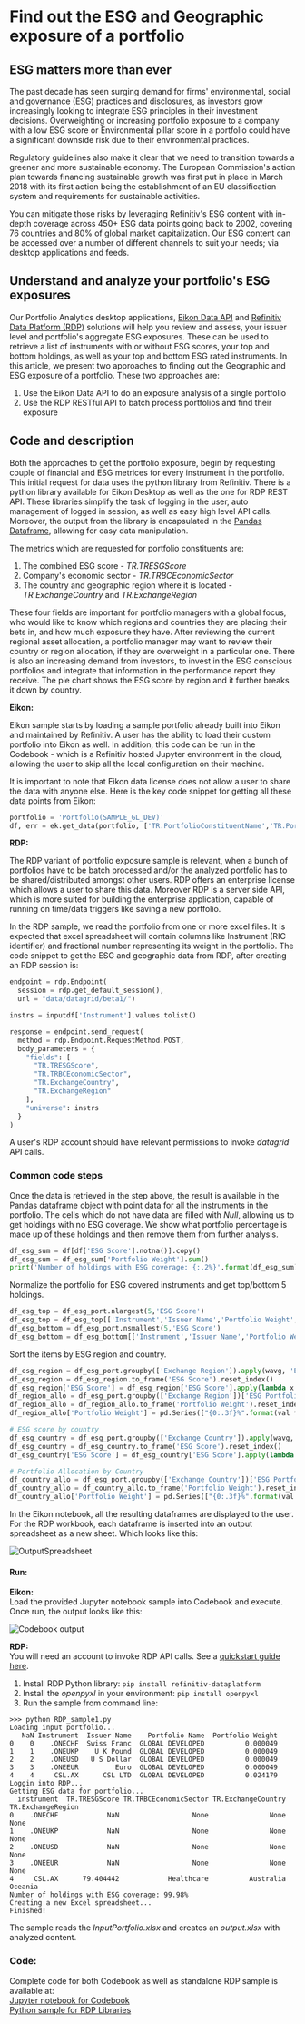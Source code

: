 # Find out the ESG and Geographic exposure of a portfolio

## ESG matters more than ever
The past decade has seen surging demand for firms' environmental, social and governance (ESG) practices and disclosures, as investors grow increasingly looking to integrate ESG principles in their investment decisions. Overweighting or increasing portfolio exposure to a company with a low ESG score or Environmental pillar score in a portfolio could have a significant downside risk due to their environmental practices.

Regulatory guidelines also make it clear that we need to transition towards a greener and more sustainable economy. The European Commission's action plan towards financing sustainable growth was first put in place in March 2018 with its first action being the establishment of an EU classification system and requirements for sustainable activities.

You can mitigate those risks by leveraging Refinitiv's ESG content with in-depth coverage across 450+ ESG data points going back to 2002, covering 76 countries and 80% of global market capitalization. Our ESG content can be accessed over a number of different channels to suit your needs; via desktop applications and feeds.
 
## Understand and analyze your portfolio's ESG exposures
Our Portfolio Analytics desktop applications, [Eikon Data API](https://developers.refinitiv.com/en/api-catalog/eikon/eikon-data-api) and [Refinitiv Data Platform (RDP)](https://developers.refinitiv.com/en/api-catalog/refinitiv-data-platform/refinitiv-data-platform-apis) solutions will help you review and assess, your issuer level and portfolio's aggregate ESG exposures. These can be used to retrieve a list of instruments with or without ESG scores, your top and bottom holdings, as well as your top and bottom ESG rated instruments. In this article, we present two approaches to finding out the Geographic and ESG exposure of a portfolio. These two approaches are:

1. Use the Eikon Data API to do an exposure analysis of a single portfolio
2. Use the RDP RESTful API to batch process portfolios and find their exposure

## Code and description
Both the approaches to get the portfolio exposure, begin by requesting couple of financial and ESG metrices for every instrument in the portfolio. This initial request for data uses the python library from Refinitiv. There is a python library available for Eikon Desktop as well as the one for RDP REST API. These libraries simplify the task of logging in the user, auto management of logged in session, as well as easy high level API calls. Moreover, the output from the library is encapsulated in the [Pandas Dataframe](https://pandas.pydata.org/pandas-docs/stable/index.html), allowing for easy data manipulation.  

The metrics which are requested for portfolio constituents are:
1. The combined ESG score - *TR.TRESGScore*
2. Company's economic sector - *TR.TRBCEconomicSector*
3. The country and geographic region where it is located - *TR.ExchangeCountry* and *TR.ExchangeRegion*

These four fields are important for portfolio managers with a global focus, who would like to know which regions and countries they are placing their bets in, and how much exposure they have. After reviewing the current regional asset allocation, a portfolio manager may want to review their country or region allocation, if they are overweight in a particular one. There is also an increasing demand from investors, to invest in the ESG conscious portfolios and integrate that information in the performance report they receive. The pie chart shows the ESG score by region and it further breaks it down by country.


**Eikon:**

Eikon sample starts by loading a sample portfolio already built into Eikon and maintained by Refinitiv. A user has the ability to load their custom portfolio into Eikon as well. In addition, this code can be run in the Codebook - which is a Refinitiv hosted Jupyter environment in the cloud, allowing the user to skip all the local configuration on their machine.

It is important to note that Eikon data license does not allow a user to share the data with anyone else. Here is the key code snippet for getting all these data points from Eikon:

```python
portfolio = 'Portfolio(SAMPLE_GL_DEV)'
df, err = ek.get_data(portfolio, ['TR.PortfolioConstituentName','TR.PortfolioName','TR.PortfolioWeight','TR.TRESGScore', 'TR.TRBCEconomicSector','TR.ExchangeCountry','TR.ExchangeRegion'])
```

**RDP:**

The RDP variant of portfolio exposure sample is relevant, when a bunch of portfolios have to be batch processed and/or the analyzed portfolio has to be shared/distributed amongst other users. RDP offers an enterprise license which allows a user to share this data.
Moreover RDP is a server side API, which is more suited for building the enterprise application, capable of running on time/data triggers like saving a new portfolio.

In the RDP sample, we read the portfolio from one or more excel files. It is expected that excel spreadsheet will contain columns like Instrument (RIC identifier) and fractional number representing its weight in the portfolio. The code snippet to get the ESG and geographic data from RDP, after creating an RDP session is:

```python
endpoint = rdp.Endpoint(
  session = rdp.get_default_session(),
  url = "data/datagrid/beta1/")

instrs = inputdf['Instrument'].values.tolist()

response = endpoint.send_request(
  method = rdp.Endpoint.RequestMethod.POST,
  body_parameters = {
    "fields": [
      "TR.TRESGScore",
      "TR.TRBCEconomicSector",
      "TR.ExchangeCountry",
      "TR.ExchangeRegion"
    ],
    "universe": instrs
  }
)
```
A user's RDP account should have relevant permissions to invoke *datagrid* API calls.

### Common code steps

Once the data is retrieved in the step above, the result is available in the Pandas dataframe object with point data for all the instruments in the portfolio. The cells which do not have data are filled with *Null*, allowing us to get holdings with no ESG coverage. We show what portfolio percentage is made up of these holdings and then remove them from further analysis.

```python
df_esg_sum = df[df['ESG Score'].notna()].copy()
df_esg_sum = df_esg_sum['Portfolio Weight'].sum()
print('Number of holdings with ESG coverage: {:.2%}'.format(df_esg_sum))
```

Normalize the portfolio for ESG covered instruments and get top/bottom 5 holdings.

```python
df_esg_top = df_esg_port.nlargest(5,'ESG Score')
df_esg_top = df_esg_top[['Instrument','Issuer Name','Portfolio Weight','ESG Score','TRBC Economic Sector']]
df_esg_bottom = df_esg_port.nsmallest(5,'ESG Score')
df_esg_bottom = df_esg_bottom[['Instrument','Issuer Name','Portfolio Weight','ESG Score','TRBC Economic Sector']]
```

Sort the items by ESG region and country.
```python
df_esg_region = df_esg_port.groupby(['Exchange Region']).apply(wavg, 'ESG Score','ESG Portfolio Weight')
df_esg_region = df_esg_region.to_frame('ESG Score').reset_index()
df_esg_region['ESG Score'] = df_esg_region['ESG Score'].apply(lambda x: round(x, 3))
df_region_allo = df_esg_port.groupby(['Exchange Region'])['ESG Portfolio Weight'].sum()
df_region_allo = df_region_allo.to_frame('Portfolio Weight').reset_index()
df_region_allo['Portfolio Weight'] = pd.Series(["{0:.3f}%".format(val * 100) for val in df_region_allo['Portfolio Weight']], index = df_region_allo.index)

# ESG score by country
df_esg_country = df_esg_port.groupby(['Exchange Country']).apply(wavg, 'ESG Score','ESG Portfolio Weight')
df_esg_country = df_esg_country.to_frame('ESG Score').reset_index()
df_esg_country['ESG Score'] = df_esg_country['ESG Score'].apply(lambda x: round(x, 3))

# Portfolio Allocation by Country
df_country_allo = df_esg_port.groupby(['Exchange Country'])['ESG Portfolio Weight'].sum()
df_country_allo = df_country_allo.to_frame('Portfolio Weight').reset_index()
df_country_allo['Portfolio Weight'] = pd.Series(["{0:.3f}%".format(val * 100) for val in df_country_allo['Portfolio Weight']], index = df_country_allo.index)
```

In the Eikon notebook, all the resulting dataframes are displayed to the user. For the RDP workbook, each dataframe is inserted into an output spreadsheet as a new sheet. Which looks like this:

![OutputSpreadsheet](RDP_output.png)


#### Run:
**Eikon:**   
Load the provided Jupyter notebook sample into Codebook and execute. Once run, the output looks like this:
	
![Codebook output](Codebook_output.png)
	
	
**RDP:**   
You will need an account to invoke RDP API calls. See a [quickstart guide here](https://developers.refinitiv.com/en/api-catalog/refinitiv-data-platform/refinitiv-data-platform-apis/quick-start).

1. Install RDP Python library: ```pip install refinitiv-dataplatform```
2. Install the *openpyxl* in your environment: ```pip install openpyxl```
3. Run the sample from command line: 

```
>>> python RDP_sample1.py
Loading input portfolio...
   NaN Instrument  Issuer Name    Portfolio Name  Portfolio Weight
0    0    .ONECHF  Swiss Franc  GLOBAL DEVELOPED          0.000049
1    1    .ONEUKP    U K Pound  GLOBAL DEVELOPED          0.000049
2    2    .ONEUSD   U S Dollar  GLOBAL DEVELOPED          0.000049
3    3    .ONEEUR         Euro  GLOBAL DEVELOPED          0.000049
4    4     CSL.AX      CSL LTD  GLOBAL DEVELOPED          0.024179
Loggin into RDP...
Getting ESG data for portfolio...
  instrument  TR.TRESGScore TR.TRBCEconomicSector TR.ExchangeCountry TR.ExchangeRegion
0    .ONECHF            NaN                  None               None              None
1    .ONEUKP            NaN                  None               None              None
2    .ONEUSD            NaN                  None               None              None
3    .ONEEUR            NaN                  None               None              None
4     CSL.AX      79.404442            Healthcare          Australia           Oceania
Number of holdings with ESG coverage: 99.98%
Creating a new Excel spreadsheet...
Finished!
```
The sample reads the *InputPortfolio.xlsx* and creates an *output.xlsx* with analyzed content.

### Code:
Complete code for both Codebook as well as standalone RDP sample is available at:   
[Jupyter notebook for Codebook](https://github.com/Refinitiv-API-Samples/Article.EikonAPI.RDPLibrary.Python.PortfolioExposure/blob/master/Codebook_sample1.ipynb)   
[Python sample for RDP Libraries](https://github.com/Refinitiv-API-Samples/Article.EikonAPI.RDPLibrary.Python.PortfolioExposure/blob/master/RDP_sample1.py)   

